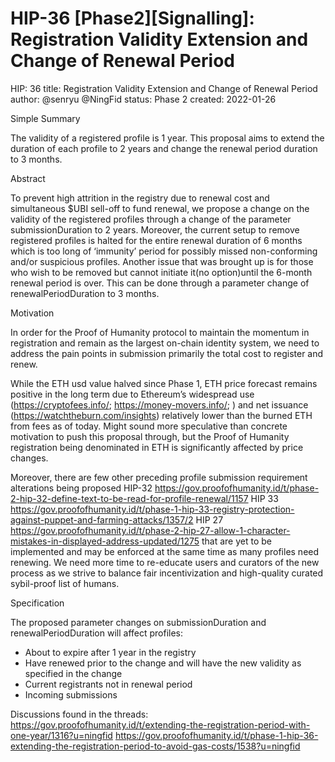 # HIP-36 [Phase2][Signalling]: Registration Validity Extension and Change of Renewal Period
HIP: 36
title: Registration Validity Extension and Change of Renewal Period
author: @senryu @NingFid
status: Phase 2
created: 2022-01-26

 
Simple Summary

The validity of a registered profile is 1 year. This proposal aims to extend the duration of each profile to 2 years and change the renewal period duration to 3 months.
 
Abstract

To prevent high attrition in the registry due to renewal cost and simultaneous $UBI sell-off to fund renewal, we propose a change on the validity of the registered profiles through a change of the parameter submissionDuration to 2 years. 
Moreover, the current setup to remove registered profiles is halted for the entire renewal duration of 6 months which is too long of ‘immunity’ period for possibly missed non-conforming and/or suspicious profiles. Another issue that was brought up is for those who wish to be removed but cannot initiate it(no option)until the 6-month renewal period is over. This can be done through a parameter change of renewalPeriodDuration to 3 months.
 
 
Motivation

In order for the Proof of Humanity protocol to maintain the momentum in registration and remain as the largest on-chain identity system, we need to address the pain points in submission primarily the total cost to register and renew. 
 
While the ETH usd value halved since Phase 1, ETH price forecast remains positive in the long term due to Ethereum’s widespread use (https://cryptofees.info/; https://money-movers.info/; ) and net issuance (https://watchtheburn.com/insights) relatively lower than the burned ETH from fees as of today. Might sound more speculative than concrete motivation to push this proposal through, but the Proof of Humanity registration being denominated in ETH is significantly affected by price changes.

Moreover, there are few other preceding profile submission requirement alterations being proposed HIP-32 https://gov.proofofhumanity.id/t/phase-2-hip-32-define-text-to-be-read-for-profile-renewal/1157 HIP 33 https://gov.proofofhumanity.id/t/phase-1-hip-33-registry-protection-against-puppet-and-farming-attacks/1357/2
HIP 27 https://gov.proofofhumanity.id/t/phase-2-hip-27-allow-1-character-mistakes-in-displayed-address-updated/1275
that are yet to be implemented and may be enforced at the same time as many profiles need renewing. We need more time to re-educate users and curators of the new process as we strive to balance fair incentivization and high-quality curated sybil-proof list of humans.
 
Specification

The proposed parameter changes on submissionDuration and renewalPeriodDuration will affect profiles:
- About to expire after 1 year in the registry
- Have renewed prior to the change and will have the new validity as specified in the change
- Current registrants not in renewal period
- Incoming submissions
 
Discussions found in the threads:
https://gov.proofofhumanity.id/t/extending-the-registration-period-with-one-year/1316?u=ningfid
https://gov.proofofhumanity.id/t/phase-1-hip-36-extending-the-registration-period-to-avoid-gas-costs/1538?u=ningfid
 
